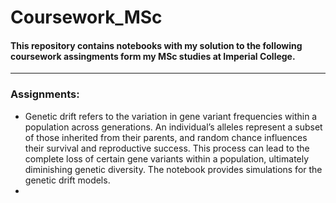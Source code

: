# Coursework_MSc

#### This repository contains notebooks with my solution to the following coursework assingments form my MSc studies at Imperial College.

---

### Assignments:
- Genetic drift refers to the variation in gene variant frequencies within a population across generations. An individual’s alleles represent a subset of those inherited from their parents, and random chance influences their survival and reproductive success. This process can lead to the complete loss of certain gene variants within a population, ultimately diminishing genetic diversity. The notebook provides simulations for the genetic drift models.
- 

